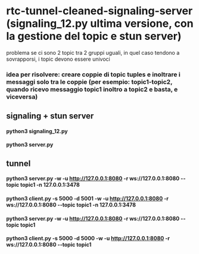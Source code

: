 # rtc-tunnel-cleaned-signaling-server (signaling_12.py ultima versione, con la gestione del topic e stun server)

problema se ci sono 2 topic tra 2 gruppi uguali, in quel caso tendono a sovrapporsi, i topic devono essere univoci
### idea per risolvere: creare coppie di topic tuples e inoltrare i messaggi solo tra le coppie (per esempio: topic1-topic2, quando ricevo messaggio topic1 inoltro a topic2 e basta, e viceversa)

## signaling + stun server
#### python3 signaling_12.py
#### python3 server.py 

## tunnel
#### python3 server.py -w -u http://127.0.0.1:8080 -r ws://127.0.0.1:8080 --topic topic1 -n 127.0.0.1:3478

#### python3 client.py -s 5000 -d 5001 -w -u http://127.0.0.1:8080 -r ws://127.0.0.1:8080 --topic topic1 -n 127.0.0.1:3478



#### python3 server.py -w -u http://127.0.0.1:8080 -r ws://127.0.0.1:8080 --topic topic1

#### python3 client.py -s 5000 -d 5000 -w -u http://127.0.0.1:8080 -r ws://127.0.0.1:8080 --topic topic1


